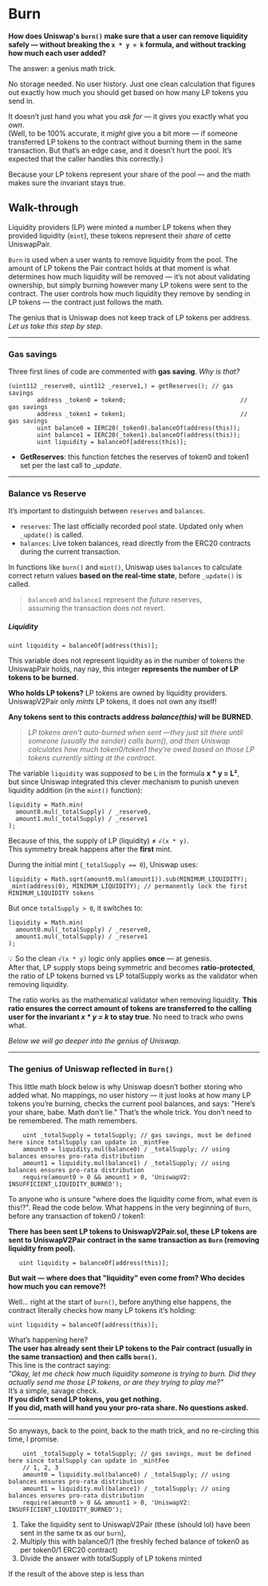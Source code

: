 # Burn

**How does Uniswap's `burn()` make sure that a user can remove liquidity safely — without breaking the `x * y = k` formula, and without tracking how much each user added?**

The answer: a genius math trick.

No storage needed. No user history. Just one clean calculation that figures out exactly how much you should get based on how many LP tokens you send in.

It doesn’t just hand you what you _ask for_ — it gives you exactly what you _own_.  
(Well, to be 100% accurate, it _might_ give you a bit more — if someone transferred LP tokens to the contract without burning them in the same transaction. But that’s an edge case, and it doesn’t hurt the pool. It’s expected that the caller handles this correctly.)

Because your LP tokens represent your share of the pool — and the math makes sure the invariant stays true.

## Walk-through

Liquidity providers (LP) were minted a number LP tokens when they provided liquidity (`mint`), these tokens represent their _share_ of cette UniswapPair.

`Burn` is used when a user wants to remove liquidity from the pool.
The amount of LP tokens the Pair contract holds at that moment is what determines how much liquidity will be removed — it’s not about validating ownership, but simply burning however many LP tokens were sent to the contract.
The user controls how much liquidity they remove by sending in LP tokens — the contract just follows the math.

The genius that is Uniswap does not keep track of LP tokens per address. _Let us take this step by step._

---

### Gas savings

Three first lines of code are commented with **gas saving**. _Why is that?_

```solidity
(uint112 _reserve0, uint112 _reserve1,) = getReserves(); // gas savings
        address _token0 = token0;                                // gas savings
        address _token1 = token1;                                // gas savings
        uint balance0 = IERC20(_token0).balanceOf(address(this));
        uint balance1 = IERC20(_token1).balanceOf(address(this));
        uint liquidity = balanceOf[address(this)];
```

- **GetReserves**: this function fetches the reserves of token0 and token1 set per the last call to \__update_.

---

### Balance vs Reserve

It’s important to distinguish between `reserves` and `balances`.

- `reserves`: The last officially recorded pool state. Updated only when `_update()` is called.
- `balances`: Live token balances, read directly from the ERC20 contracts during the current transaction.

In functions like `burn()` and `mint()`, Uniswap uses `balances` to calculate correct return values **based on the real-time state**, before `_update()` is called.

> `balance0` and `balance1` represent the _future_ reserves,  
> assuming the transaction does not revert.

##### Liquidity

```solidity
uint liquidity = balanceOf[address(this)];
```

This variable does not represent liquidity as in the number of tokens the UniswapPair holds, nay nay, this integer **represents the number of LP tokens to be burned**.

**Who holds LP tokens?**
LP tokens are owned by liquidity providers. UniswapV2Pair only _mints_ LP tokens, it does not own any itself!

**Any tokens sent to this contracts address _balance(this)_ will be BURNED**.

> _LP tokens aren’t auto-burned when sent —they just sit there until someone (usually the sender) calls burn(), and then Uniswap calculates how much token0/token1 they’re owed based on those LP tokens currently sitting at the contract._

The variable `liquidity` was _supposed_ to be `L` in the formula **x \* y = L²**,  
but since Uniswap integrated this clever mechanism to punish uneven liquidity addition (in the `mint()` function):

```solidity
liquidity = Math.min(
  amount0.mul(_totalSupply) / _reserve0,
  amount1.mul(_totalSupply) / _reserve1
);
```

Because of this, the supply of LP (liquidity) ≠ `√(x * y)`.  
This symmetry break happens after the **first** mint.

During the initial mint (`_totalSupply == 0`), Uniswap uses:

```solidity
liquidity = Math.sqrt(amount0.mul(amount1)).sub(MINIMUM_LIQUIDITY);
_mint(address(0), MINIMUM_LIQUIDITY); // permanently lock the first MINIMUM_LIQUIDITY tokens
```

But once `totalSupply > 0`, it switches to:

```solidity
liquidity = Math.min(
  amount0.mul(_totalSupply) / _reserve0,
  amount1.mul(_totalSupply) / _reserve1
);
```

💡 So the clean `√(x * y)` logic only applies **once** — at genesis.  
After that, LP supply stops being symmetric and becomes **ratio-protected**, the ratio of LP tokens burned vs LP totalSupply works as the validator when removing liquidity.

The ratio works as the mathematical validator when removing liquidity.
**This ratio ensures the correct amount of tokens are transferred to the calling user for the invariant _x \* y = k_ to stay true**. No need to track _who_ owns what.

_Below we will go deeper into the genius of Uniswap._

---

### The genius of Uniswap reflected in `Burn()`

This little math block below is why Uniswap doesn’t bother storing who added what.
No mappings, no user history — it just looks at how many LP tokens you’re burning, checks the current pool balances, and says:
"Here’s your share, babe. Math don’t lie."
That’s the whole trick.
You don’t need to be remembered. The math remembers.

```solidity
    uint _totalSupply = totalSupply; // gas savings, must be defined here since totalSupply can update in _mintFee
    amount0 = liquidity.mul(balance0) / _totalSupply; // using balances ensures pro-rata distribution
    amount1 = liquidity.mul(balance1) / _totalSupply; // using balances ensures pro-rata distribution
    require(amount0 > 0 && amount1 > 0, 'UniswapV2: INSUFFICIENT_LIQUIDITY_BURNED');
```

To anyone who is unsure "where does the liquidity come from, what even is this!?". Read the code below. What happens in the very beginning of `Burn`, before any transaction of token0 / token1:

**There has been sent LP tokens to UniswapV2Pair.sol, these LP tokens are sent to UniswapV2Pair contract in the same transaction as `Burn` (removing liquidity from pool).**

```solidity
   uint liquidity = balanceOf[address(this)];
```

**But wait — where does that "liquidity" even come from? Who decides how much you can remove?!**

Well… right at the start of `burn()`, before anything else happens, the contract literally checks how many LP tokens it’s holding:

```solidity
uint liquidity = balanceOf[address(this)];
```

What’s happening here?  
**The user has already sent their LP tokens to the Pair contract (usually in the same transaction) and then calls `burn()`.**  
This line is the contract saying:  
_"Okay, let me check how much liquidity someone is trying to burn. Did they actually send me those LP tokens, or are they trying to play me?"_  
It’s a simple, savage check.  
**If you didn’t send LP tokens, you get nothing.  
If you did, math will hand you your pro-rata share. No questions asked.**

---

So anyways, back to the point, back to the math trick, and no re-circling this time, I promise.

```solidity
    uint _totalSupply = totalSupply; // gas savings, must be defined here since totalSupply can update in _mintFee
    // 1, 2, 3
    amount0 = liquidity.mul(balance0) / _totalSupply; // using balances ensures pro-rata distribution
    amount1 = liquidity.mul(balance1) / _totalSupply; // using balances ensures pro-rata distribution
    require(amount0 > 0 && amount1 > 0, 'UniswapV2: INSUFFICIENT_LIQUIDITY_BURNED');
```

1. Take the liquidity sent to UniswapV2Pair (these (should lol) have been sent in the same tx as our `burn`),
2. Multiply this with balance0/1 (the freshly feched balance of token0 as per token0/1 ERC20 contract)
3. Divide the answer with totalSupply of LP tokens minted

If the result of the above step is less than
